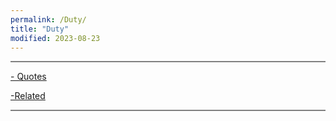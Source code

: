 ```yaml
---
permalink: /Duty/
title: "Duty"
modified: 2023-08-23
---
```










<hr style="height:2px;border-width:0;color:gray;background-color:gray"> 


<a href=" https://phdcsseiden.github.io/quotes/ "> - Quotes  </a> 


<a href=" https://phdcsseiden.github.io/Related/ "> -Related  </a> 


<hr style="height:2px;border-width:0;color:gray;background-color:gray">




